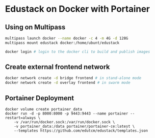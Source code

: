# Edustack on Docker with Portainer

## Using on Multipass

```bash
multipass launch docker --name docker -c 4 -m 4G -d 128G
multipass mount edustack docker:/home/ubunt/edustack

docker login # login to the docker cli to build and publish images
```

## Create external frontend network

```bash
docker network create -d bridge frontend # in stand-alone mode
docker network create -d overlay frontend # in swarm mode
```

## Portainer Deployment

```
docker volume create portainer_data
docker run -d -p 8000:8000 -p 9443:9443 --name portainer --restart=always \
    -v /var/run/docker.sock:/var/run/docker.sock \
    -v portainer_data:/data portainer/portainer-ce:latest \
    --templates https://github.com/edutcm/edustack/templates.json
```